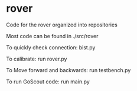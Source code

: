 # rover
Code for the rover organized into repositories

Most code can be found in ./src/rover

To quickly check connection: bist.py

To calibrate: run rover.py

To Move forward and backwards: run testbench.py

To run GoScout code: run main.py
